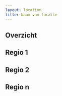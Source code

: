 ```yaml
---
layout: location
title: Naam van locatie
---
```


## Overzicht


## Regio 1


## Regio 2


## Regio n